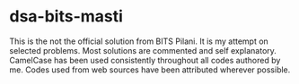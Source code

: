 dsa-bits-masti
==============
This is the not the official solution from BITS Pilani. It is my attempt on selected problems. Most solutions are commented and self explanatory. 
CamelCase has been used consistently throughout all codes authored by me. Codes used from web sources have been attributed wherever possible. 